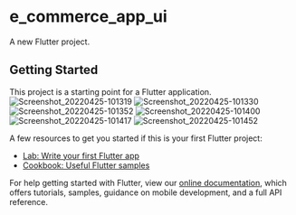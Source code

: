 # e_commerce_app_ui

A new Flutter project.

## Getting Started

This project is a starting point for a Flutter application.
![Screenshot_20220425-101319](https://user-images.githubusercontent.com/92726417/165153015-81dedb63-33ba-4132-98e0-742930853601.png)
![Screenshot_20220425-101330](https://user-images.githubusercontent.com/92726417/165153025-9d847fe5-4d0f-4d4a-b4ac-511da9a714fe.png)
![Screenshot_20220425-101352](https://user-images.githubusercontent.com/92726417/165153028-1360df41-7cd5-4156-be11-7da32bf74f93.png)
![Screenshot_20220425-101400](https://user-images.githubusercontent.com/92726417/165153031-f88018ea-d2c8-4182-95ae-00a5dcef2e16.png)
![Screenshot_20220425-101417](https://user-images.githubusercontent.com/92726417/165153034-7db8f387-7dfd-452c-98cd-907ce7f80877.png)
![Screenshot_20220425-101452](https://user-images.githubusercontent.com/92726417/165153036-4d8ce3ce-bbe1-465f-9776-b141e3959c97.png)

A few resources to get you started if this is your first Flutter project:

- [Lab: Write your first Flutter app](https://flutter.dev/docs/get-started/codelab)
- [Cookbook: Useful Flutter samples](https://flutter.dev/docs/cookbook)

For help getting started with Flutter, view our
[online documentation](https://flutter.dev/docs), which offers tutorials,
samples, guidance on mobile development, and a full API reference.
